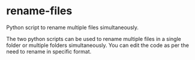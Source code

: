 # rename-files
 Python script to rename multiple files simultaneously.

The two python scripts can be used to rename multiple files in a single folder or multiple folders simultaneously.
You can edit the code as per the need to rename in specific format.
